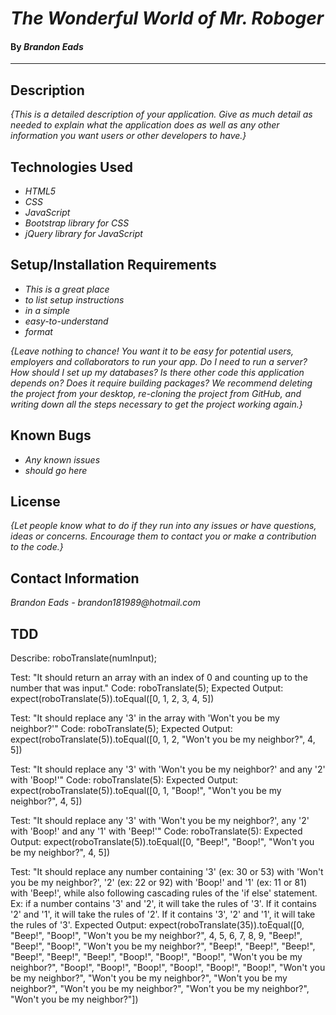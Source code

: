 # _The Wonderful World of Mr. Roboger_

#### By _**Brandon Eads**_

---

## Description

_{This is a detailed description of your application. Give as much detail as needed to explain what the application does as well as any other information you want users or other developers to have.}_

## Technologies Used

* _HTML5_
* _CSS_
* _JavaScript_
* _Bootstrap library for CSS_
* _jQuery library for JavaScript_



## Setup/Installation Requirements

* _This is a great place_
* _to list setup instructions_
* _in a simple_
* _easy-to-understand_
* _format_

_{Leave nothing to chance! You want it to be easy for potential users, employers and collaborators to run your app. Do I need to run a server? How should I set up my databases? Is there other code this application depends on? Does it require building packages? We recommend deleting the project from your desktop, re-cloning the project from GitHub, and writing down all the steps necessary to get the project working again.}_

## Known Bugs

* _Any known issues_
* _should go here_

## License

_{Let people know what to do if they run into any issues or have questions, ideas or concerns.  Encourage them to contact you or make a contribution to the code.}_

## Contact Information

_Brandon Eads - brandon181989@hotmail.com_


## TDD

Describe: roboTranslate(numInput);

Test: "It should return an array with an index of 0 and counting up to the number that was input."
Code: roboTranslate(5);
Expected Output: expect(roboTranslate(5)).toEqual([0, 1, 2, 3, 4, 5])

Test: "It should replace any '3' in the array with 'Won't you be my neighbor?'"
Code: roboTranslate(5);
Expected Output: expect(roboTranslate(5)).toEqual([0, 1, 2, "Won't you be my neighbor?", 4, 5])

Test: "It should replace any '3' with 'Won't you be my neighbor?' and any '2' with 'Boop!'"
Code: roboTranslate(5):
Expected Output: expect(roboTranslate(5)).toEqual([0, 1, "Boop!", "Won't you be my neighbor?", 4, 5])

Test: "It should replace any '3' with 'Won't you be my neighbor?', any '2' with 'Boop!' and any '1' with 'Beep!'"
Code: roboTranslate(5):
Expected Output: expect(roboTranslate(5)).toEqual([0, "Beep!", "Boop!", "Won't you be my neighbor?", 4, 5])

Test: "It should replace any number containing '3' (ex: 30 or 53) with 'Won't you be my neighbor?', '2' (ex: 22 or 92) with 'Boop!' and '1' (ex: 11 or 81) with 'Beep!', while also following cascading rules of the 'if else' statement. Ex: if a number contains '3' and '2', it will take the rules of '3'. If it contains '2' and '1', it will take the rules of '2'. If it contains '3', '2' and '1', it will take the rules of '3'.
Expected Output: expect(roboTranslate(35)).toEqual([0, "Beep!", "Boop!", "Won't you be my neighbor?", 4, 5, 6, 7, 8, 9, "Beep!", "Beep!", "Boop!", "Won't you be my neighbor?", "Beep!", "Beep!", "Beep!", "Beep!", "Beep!", "Beep!", "Boop!", "Boop!", "Boop!", "Won't you be my neighbor?", "Boop!", "Boop!", "Boop!", "Boop!", "Boop!", "Boop!", "Won't you be my neighbor?", "Won't you be my neighbor?", "Won't you be my neighbor?", "Won't you be my neighbor?", "Won't you be my neighbor?", "Won't you be my neighbor?"])